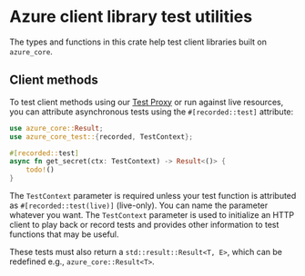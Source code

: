 # Azure client library test utilities

The types and functions in this crate help test client libraries built on `azure_core`.

## Client methods

To test client methods using our [Test Proxy] or run against live resources, you can attribute asynchronous tests
using the `#[recorded::test]` attribute:

```rust
use azure_core::Result;
use azure_core_test::{recorded, TestContext};

#[recorded::test]
async fn get_secret(ctx: TestContext) -> Result<()> {
    todo!()
}
```

The `TestContext` parameter is required unless your test function is attributed as `#[recorded::test(live)]` (live-only).
You can name the parameter whatever you want.
The `TestContext` parameter is used to initialize an HTTP client to play back or record tests
and provides other information to test functions that may be useful.

These tests must also return a `std::result::Result<T, E>`, which can be redefined e.g., `azure_core::Result<T>`.

[Test Proxy]: https://github.com/Azure/azure-sdk-tools/blob/main/tools/test-proxy/Azure.Sdk.Tools.TestProxy/README.md
